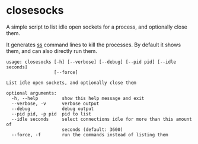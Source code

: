 # closesocks

A simple script to list idle open sockets for a process, and optionally close
them.

It generates [ss](https://linux.die.net/man/8/ss) command lines to kill the
processes. By default it shows them, and can also directly run them.

```
usage: closesocks [-h] [--verbose] [--debug] [--pid pid] [--idle seconds]
                  [--force]

List idle open sockets, and optionally close them

optional arguments:
  -h, --help         show this help message and exit
  --verbose, -v      verbose output
  --debug            debug output
  --pid pid, -p pid  pid to list
  --idle seconds     select connections idle for more than this amount of
                     seconds (default: 3600)
  --force, -f        run the commands instead of listing them
```
